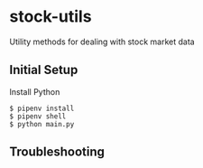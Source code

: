 # stock-utils
Utility methods for dealing with stock market data

## Initial Setup
Install Python
```
$ pipenv install
$ pipenv shell
$ python main.py
```


## Troubleshooting